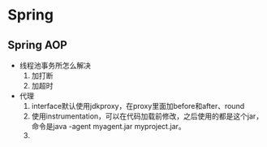 # Spring
## Spring AOP
* 线程池事务所怎么解决
    1. 加打断
    2. 加超时
* 代理
    1. interface默认使用jdkproxy，在proxy里面加before和after、round
    2. 使用instrumentation，可以在代码加载前修改，之后使用的都是这个jar，命令是java -agent myagent.jar myproject.jar。
    3.



